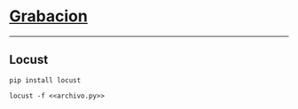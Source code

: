 # [Grabacion](https://drive.google.com/file/d/1gm5vw-v-a6vjC-9ULFUd6t34XEYdxVhh/view?usp=sharing)

-----------

## Locust

```
pip install locust

locust -f <<archivo.py>>
```